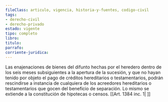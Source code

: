 ```yaml
---
fileClass: articulo, vigencia, historia-y-fuentes, codigo-civil
tags:
- derecho-civil
- derecho-privado
estado: vigente
tipo: completo
libro:
titulo:
parrafo:
corriente-juridica:
---
```

Las enajenaciones de bienes del difunto hechas por el heredero dentro de los seis meses subsiguientes a la apertura de la sucesión, y que no hayan tenido por objeto el pago de créditos hereditarios o testamentarios, podrán rescindirse a instancia de cualquiera de los acreedores hereditarios o testamentarios que gocen del beneficio de separación. Lo mismo se extiende a la constitución de hipotecas o censos. [[Art. 1384 inc. 1| ]]